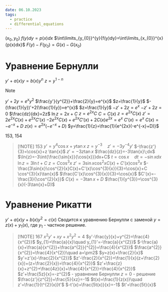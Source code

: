 ```yaml
---
date: 06.10.2023
tags:
  - practice
  - differential_equations
---
```

$(x_{0},y_{0})$
$f(y)dy=p(x)dx$
$\int\limits_{y_{0}}^{y}{f(y)dy}=\int\limits_{x_{0}}^{x}{p(x)dx}$
$F(y)-F(y_{0})=G(x)-G(x_{0})$

# Уравнение Бернулли
$y'+a(x)y=b(x)y^{n}$
$z=y^{1-n}$

> [!note]
> $y'+2y=e^{x}y^{2}$
> $\frac{y'}{y^{2}}+\frac{2}{y}=e^{x}$
> $z=\frac{1}{y}$
> $-(\frac{1}{y})'+2(\frac{1}{y})=e^{x}$
> $z=\frac{1}{y}$
> $-z'+2z=e^{x}$
> $-z'+2z=0$
> $\frac{dz}{dx}=2z$
> $\ln{z}=2x+C$
> $z=e^{2x}C$
> $C=C(x)$
> $z=e^{2x}C(x)$
> $z'=2e^{2x}C(x)+e^{2x}C'(x)$
> $-2e^{2x}C(x)+e^{2x}C'(x)+2C(x)e^{2x}=e^{x}$
> $C'(x)=e^{x}$
> $C(x)=-e^{-x}+D$
> $z(x)=e^{2x}(-e^{-x}+D)$
> $y=\frac{1}{z}=\frac{1}{e^{2x}(-e^{-x}+D)}$

153, 154

> [!NOTE] 153
> $y'=y^{4}\cos{x}+y \tan{x}$
> $z=y^{-3}\quad z'=-3y^{-4}y'$
> $-\frac{z'}{3}=\cos{x}+z \tan{x}$
> $z'=-3z \tan{x}$
> $\frac{dz}{z}=-3\tan{x}\;dx$
> $\ln{z}=-3\int{\frac{\sin{x}}{\cos{x}}}dx+C$
> $t=\cos{x}\quad dt=-\sin{x}dx$
> $\ln{z}=3\ln{t}+C$
> $z=C\cos^{3}{x}$
> $z'=3\sin{x}\cos^{2}{x}C(x)+C'(x)\cos^{3}{x}$
> $-\frac{3\sin{x}\cos^{2}{x}C(x)+C'(x)\cos^{3}{x}}{3}=\cos{x}+C \cos^{3}{x}\tan{x}$
> $\frac{C'(x)\cos^{3}{x}}{3}=\cos{x}$
> $C'(x)=-\frac{3}{\cos^{2}{x}}$
> $C(x)=-3\tan{x}+D$
> $\frac{1}{y^{3}}=\cos^{3}{x}(-3\tan{x}+D)$

# Уравнение Рикатти
$y'+a(x)y+b(x)y^{2}=c(x)$
Сводится к уравнению Бернулли с заменой $y=z(x)+y_{1}(x)$, где $y_1$ - частное решение.


> [!NOTE] 167
> $x^{2}y'+xy+x^{2}y^{2}=4$
> $y'-\frac{y}{x}+y^{2}=\frac{4}{x^{2}}$
> $y_{1}=\frac{a}{x}\quad y_{1}'=-\frac{a}{x^{2}}$
> $-\frac{a}{x}+\frac{a}{x^{2}}+\frac{a^{2}}{^{2}}=\frac{4}{x^{2}}$
> $\frac{a^{2}}{x^{2}}=\frac{4}{x^{2}}\quad a=\pm2$
> $y=z(x)+\frac{2}{x}$
> $y'=z'(x)-\frac{2}{x^{2}}$
> $z'-\frac{2}{x^{2}}+\frac{1}{x}(z+\frac{2}{x})+(z+\frac{2}{x})=\frac{4}{x^{2}}$
> $z'+\frac{z}{x}+z^{2}+\frac{4z}{x}+\frac{4}{x^{2}}=\frac{4}{x^{2}}$
> $z'+\frac{5z}{x}=-z^{2}$ - уравнение Бернулли
> $z=0$ - решение
> $\frac{z'}{z^{2}}+\frac{5}{xz}=-1$
> $t(x)=\frac{1}{z(x)}\quad z'=\frac{1}{t^{2}(x)}t'$
> $-t'(x)=\frac{5t(x)}{x}=-1$
> $t'=\frac{5t}{x}$